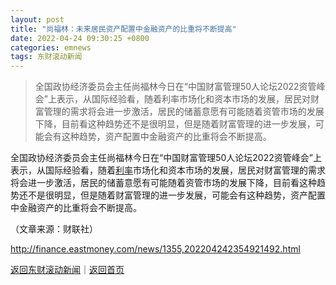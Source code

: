 ```yaml
---
layout: post
title: "尚福林：未来居民资产配置中金融资产的比重将不断提高"
date: 2022-04-24 09:30:25 +0800
categories: emnews
tags: 东财滚动新闻
---
```

> 全国政协经济委员会主任尚福林今日在“中国财富管理50人论坛2022资管峰会”上表示，从国际经验看，随着利率市场化和资本市场的发展，居民对财富管理的需求将会进一步激活，居民的储蓄意愿有可能随着资管市场的发展下降，目前看这种趋势还不是很明显，但是随着财富管理的进一步发展，可能会有这种趋势，资产配置中金融资产的比重将会不断提高。

<p>全国政协经济委员会主任尚福林今日在“中国财富管理50人论坛2022资管峰会”上表示，从国际经验看，随着<span id="Info.344"><a href="http://data.eastmoney.com/cjsj/yhll.html" class="infokey">利率</a></span>市场化和资本市场的发展，居民对财富管理的需求将会进一步激活，居民的储蓄意愿有可能随着资管市场的发展下降，目前看这种趋势还不是很明显，但是随着财富管理的进一步发展，可能会有这种趋势，资产配置中金融资产的比重将会不断提高。</p><p class="em_media">（文章来源：财联社）</p>

<http://finance.eastmoney.com/news/1355,202204242354921492.html>

[返回东财滚动新闻](//finews.withounder.com/emnews/)｜[返回首页](//finews.withounder.com/)